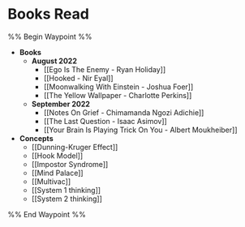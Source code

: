 # Books Read

%% Begin Waypoint %%
- **Books**
	- **August 2022**
		- [[Ego Is The Enemy - Ryan Holiday]]
		- [[Hooked - Nir Eyal]]
		- [[Moonwalking With Einstein - Joshua Foer]]
		- [[The Yellow Wallpaper - Charlotte Perkins]]
	- **September 2022**
		- [[Notes On Grief - Chimamanda Ngozi Adichie]]
		- [[The Last Question - Isaac Asimov]]
		- [[Your Brain Is Playing Trick On You - Albert Moukheiber]]
- **Concepts**
	- [[Dunning-Kruger Effect]]
	- [[Hook Model]]
	- [[Impostor Syndrome]]
	- [[Mind Palace]]
	- [[Multivac]]
	- [[System 1 thinking]]
	- [[System 2 thinking]]

%% End Waypoint %%